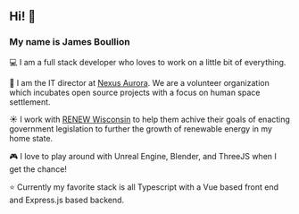 ##  Hi! 👋
### My name is James Boullion

💻 I am a full stack developer who loves to work on a little bit of everything.

🚀 I am the IT director at [Nexus Aurora](https://nexusaurora.org/). We are a volunteer organization which incubates open source projects with a focus on human space settlement.

☀️ I work with [RENEW Wisconsin](https://www.renewwisconsin.org/) to help them achive their goals of enacting government legislation to further the growth of renewable energy in my home state.

🎮 I love to play around with Unreal Engine, Blender, and ThreeJS when I get the chance!

⭐ Currently my favorite stack is all Typescript with a Vue based front end and Express.js based backend.
